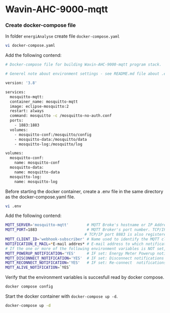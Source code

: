 # **Wavin-AHC-9000-mqtt**

### **Create docker-compose file**

In folder `energiAnalyse` create file `docker-compose.yaml`

```bash
vi docker-compose.yaml
```

Add the following contend:

```bash
# Docker-compose file for building Wavin-AHC-9000-mqtt program stack.

# Generel note about environment settings - see README.md file about .env file

version: '3.8'

services:
  mosquitto-mqtt:
  container_name: mosquitto-mqtt
  image: eclipse-mosquitto:2
  restart: always
  command: mosquitto -c /mosquitto-no-auth.conf
  ports:
    - 1883:1883
  volumes:
    - mosquitto-conf:/mosquitto/config
    - mosquitto-data:/mosquitto/data
    - mosquitto-log:/mosquitto/log

volumes:
  mosquitto-conf:
    name: mosquitto-conf
  mosquitto-data:
    name: mosquitto-data
  mosquitto-log:
    name: mosquitto-log

````

Before starting the docker container, create a .env file in the same directory as the docker-compose.yaml file.

```bash
vi .env
```

Add the following contend:

 ````bash
MQTT_SERVER='mosquitto-mqtt'        # MQTT Broke's hostname or IP Address (here the `mosquitto-mqtt` docker container name is used.)
MQTT_PORT=1883                      # MQTT Broker's port number. TCP/IP port 1883 is reserved with IANA for use with MQTT. 
                                    # TCP/IP port 8883 is also registered, for using MQTT over SSL.
MQTT_CLIENT_ID='webhook-subscriber' # Name used to identify the MQTT client.
NOTIFICATION_E_MAIL=*E-mail addres* # E-mail address to which notifications will be send
# If the one or more of the following environment variables is NOT set, e-mail notificatinos will NOT be send.
MQTT_POWERUP_NOTIFICATION='YES'     # IF set: Energy Meter Powerup notifications will be send. 
MQTT_DISCONNECT_NOTIFICATION='YES'  # IF set: Disconnect notifications will be send
MQTT_RECONNECT_NOTIFICATION='YES'   # IF set: Re-connect  notifications will be send
MQTT_ALIVE_NOTIFICATION=`YES`
````

Verify that the environment variables is succesfull read by docker compose.

````bash
docker compose config
````

 Start the docker container with `docker-compose up -d`.

```bash
docker-compose up -d
```

